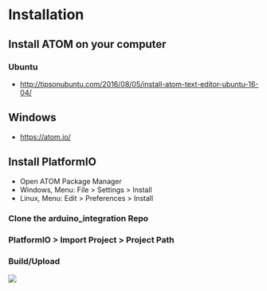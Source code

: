 # Installation
## Install ATOM on your computer
### Ubuntu
* http://tipsonubuntu.com/2016/08/05/install-atom-text-editor-ubuntu-16-04/
## Windows
* https://atom.io/

## Install PlatformIO
* Open ATOM Package Manager
* Windows, Menu: File > Settings > Install
* Linux, Menu: Edit > Preferences > Install

### Clone the arduino_integration Repo
### PlatformIO > Import Project > Project Path
### Build/Upload
![](/home/spandan/Downloads/ide-atom-process-project.png)
